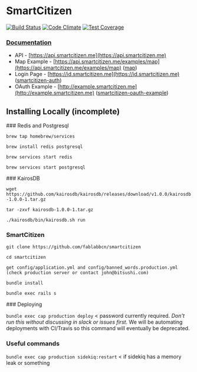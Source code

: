 # SmartCitizen

[![Build Status](https://travis-ci.org/fablabbcn/smartcitizen.svg?branch=master)](https://travis-ci.org/fablabbcn/smartcitizen)
[![Code Climate](https://codeclimate.com/github/fablabbcn/smartcitizen/badges/gpa.svg)](https://codeclimate.com/github/fablabbcn/smartcitizen)
[![Test Coverage](https://codeclimate.com/github/fablabbcn/smartcitizen/badges/coverage.svg)](https://codeclimate.com/github/fablabbcn/smartcitizen)

### [Documentation](https://developer.smartcitizen.me)

* API - [https://api.smartcitizen.me](https://api.smartcitizen.me)
* Map Example - [https://api.smartcitizen.me/examples/map](https://api.smartcitizen.me/examples/map) ([map](https://github.com/fablabbcn/smartcitizen/blob/master/public/examples/map.html))
* Login Page - [https://id.smartcitizen.me](https://id.smartcitizen.me) ([smartcitizen-auth](https://github.com/fablabbcn/smartcitizen-auth))
* OAuth Example - [http://example.smartcitizen.me](http://example.smartcitizen.me) ([smartcitizen-oauth-example](https://github.com/fablabbcn/smartcitizen-oauth-example))

## Installing Locally (incomplete)

### Redis and Postgresql

`brew tap homebrew/services`

`brew install redis postgresql`

`brew services start redis`

`brew services start postgresql`

### KairosDB

`wget https://github.com/kairosdb/kairosdb/releases/download/v1.0.0/kairosdb-1.0.0-1.tar.gz`

`tar -zxvf kairosdb-1.0.0-1.tar.gz`

`./kairosdb/bin/kairosdb.sh run`

### SmartCitizen

`git clone https://github.com/fablabbcn/smartcitizen`

`cd smartcitizen`

`get config/application.yml and config/banned_words.production.yml (check production server or contact john@bitsushi.com)`

`bundle install`

`bundle exec rails s`

### Deploying

`bundle exec cap production deploy` < password currently required. *Don't run this without discussing in slack or issues first*. We will be automating deployments with CI/Travis so this command will eventually be deprecated.

### Useful commands

`bundle exec cap production sidekiq:restart` < if sidekiq has a memory leak or something
